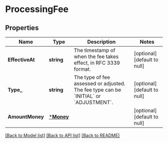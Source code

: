# ProcessingFee

## Properties
Name | Type | Description | Notes
------------ | ------------- | ------------- | -------------
**EffectiveAt** | **string** | The timestamp of when the fee takes effect, in RFC 3339 format. | [optional] [default to null]
**Type_** | **string** | The type of fee assessed or adjusted. The fee type can be &#x60;INITIAL&#x60; or &#x60;ADJUSTMENT&#x60;. | [optional] [default to null]
**AmountMoney** | [***Money**](Money.md) |  | [optional] [default to null]

[[Back to Model list]](../README.md#documentation-for-models) [[Back to API list]](../README.md#documentation-for-api-endpoints) [[Back to README]](../README.md)

